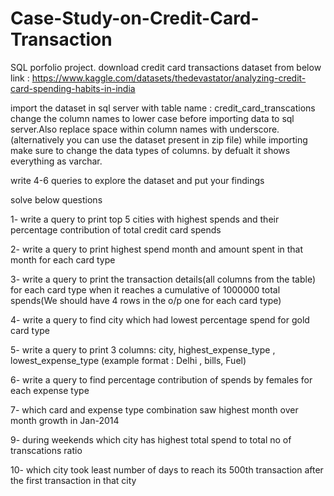 # Case-Study-on-Credit-Card-Transaction

SQL porfolio project.
download credit card transactions dataset from below link :
https://www.kaggle.com/datasets/thedevastator/analyzing-credit-card-spending-habits-in-india

import the dataset in sql server with table name : credit_card_transcations
change the column names to lower case before importing data to sql server.Also replace space within column names with underscore.
(alternatively you can use the dataset present in zip file)
while importing make sure to change the data types of columns. by defualt it shows everything as varchar.

write 4-6 queries to explore the dataset and put your findings 

solve below questions

1- write a query to print top 5 cities with highest spends and their percentage contribution of total credit card spends 

2- write a query to print highest spend month and amount spent in that month for each card type

3- write a query to print the transaction details(all columns from the table) for each card type when
it reaches a cumulative of 1000000 total spends(We should have 4 rows in the o/p one for each card type)

4- write a query to find city which had lowest percentage spend for gold card type

5- write a query to print 3 columns:  city, highest_expense_type , lowest_expense_type (example format : Delhi , bills, Fuel)

6- write a query to find percentage contribution of spends by females for each expense type

7- which card and expense type combination saw highest month over month growth in Jan-2014

9- during weekends which city has highest total spend to total no of transcations ratio 

10- which city took least number of days to reach its 500th transaction after the first transaction in that city

